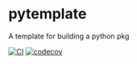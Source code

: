 # pytemplate
A template for building a python pkg

[![CI](https://github.com/quantaser/pytemplate/actions/workflows/CI.yml/badge.svg)](https://github.com/quantaser/pytemplate/actions/workflows/CI.yml)
[![codecov](https://codecov.io/gh/quantaser/pytemplate/branch/main/graph/badge.svg?token=9KLNCETIYB)](https://codecov.io/gh/quantaser/pytemplate)
